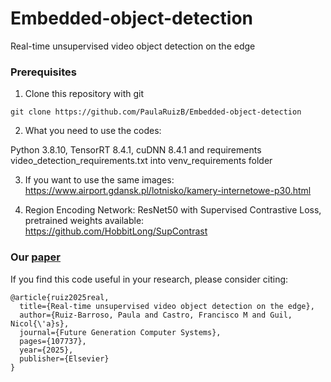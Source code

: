 # Embedded-object-detection
Real-time unsupervised video object detection on the edge
### Prerequisites
1. Clone this repository with git
```
git clone https://github.com/PaulaRuizB/Embedded-object-detection
```
2. What you need to use the codes:
   
Python 3.8.10, TensorRT 8.4.1, cuDNN 8.4.1 and requirements video_detection_requirements.txt into venv_requirements folder

3. If you want to use the same images: https://www.airport.gdansk.pl/lotnisko/kamery-internetowe-p30.html

4. Region Encoding Network: ResNet50 with Supervised Contrastive Loss, pretrained weights available: https://github.com/HobbitLong/SupContrast


### Our [paper](https://www.sciencedirect.com/science/article/pii/S0167739X25000329)
If you find this code useful in your research, please consider citing:

    @article{ruiz2025real,
      title={Real-time unsupervised video object detection on the edge},
      author={Ruiz-Barroso, Paula and Castro, Francisco M and Guil, Nicol{\'a}s},
      journal={Future Generation Computer Systems},
      pages={107737},
      year={2025},
      publisher={Elsevier}
    }
